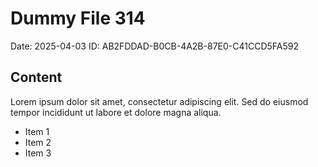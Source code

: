 # Dummy File 314

Date: 2025-04-03
ID: AB2FDDAD-B0CB-4A2B-87E0-C41CCD5FA592

## Content

Lorem ipsum dolor sit amet, consectetur adipiscing elit.
Sed do eiusmod tempor incididunt ut labore et dolore magna aliqua.

* Item 1
* Item 2
* Item 3
